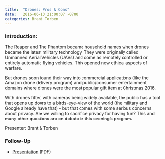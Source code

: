 ```yaml
---
title:  "Drones: Pros & Cons"
date:   2016-06-13 21:00:07 -0700
categories: Brant Torben
---
```


### Introduction:

The Reaper and The Phantom became household names when drones became the latest military technology. They were originally called Unmanned Aerial Vehicles (UAVs) and come as remotely controlled or entirely automatic flying vehicles. This opened new ethical aspects of warfare.

But drones soon found their way into commercial applications (like the Amazon drone delivery program) and public/consumer entertainment domains where drones were the most popular gift item at Christmas 2016.

With drones fitted with cameras being widely available, the public has a tool that opens up doors to a birds-eye-view of the world (the military and Google already have that) - but that comes with some serious concerns about privacy. Are we willing to sacrifice privacy for having fun? This and many other questions are on debate in this evening’s program.

Presenter: Brant & Torben

### Follow-Up

* [Presentation](/assets/present/2016/drones.pdf) (PDF) 

